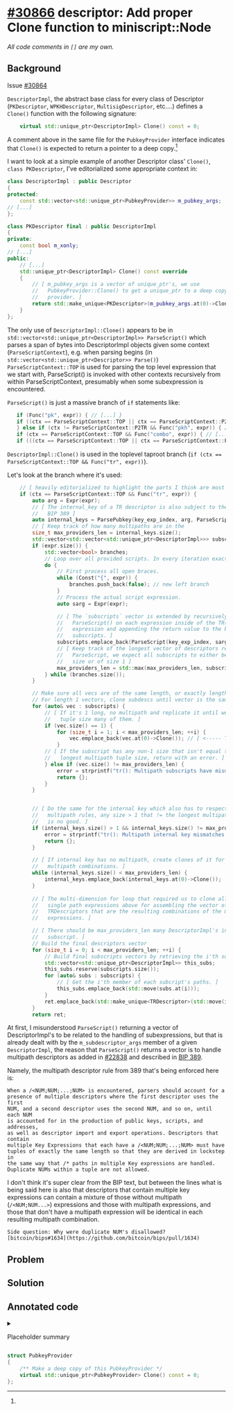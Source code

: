 # [#30866](https://github.com/bitcoin/bitcoin/pull/30866) descriptor: Add proper Clone function to miniscript::Node

_All code comments in `[]` are my own._

## Background

Issue [#30864](https://github.com/bitcoin/bitcoin/issues/30864)

`DescriptorImpl`, the abstract base class for every class of Descriptor
(`PKDescriptor`, `WPKHDescriptor`, `MultisigDescriptor`, etc....) defines a
`Clone()` function with the following signature:

```cpp
    virtual std::unique_ptr<DescriptorImpl> Clone() const = 0;
```

A comment above in the same file for the `PubkeyProvider` interface indicates
that `Clone()` is expected to return a pointer to a deep copy.[^1]

I want to look at a simple example of another Descriptor class' `Clone()`,
`class PKDescriptor`, I've editorialized some appropriate context in:


```cpp
class DescriptorImpl : public Descriptor
{
protected:
    const std::vector<std::unique_ptr<PubkeyProvider>> m_pubkey_args;
// [...]
};

class PKDescriptor final : public DescriptorImpl
{
private:
    const bool m_xonly;
// [...]
public:
    // [...]
    std::unique_ptr<DescriptorImpl> Clone() const override
    {
        // [ m_pubkey_args is a vector of unique_ptr's, we use
        //   PubkeyProvider::Clone() to get a unique_ptr to a deep copy of the
        //   provider. ]
        return std::make_unique<PKDescriptor>(m_pubkey_args.at(0)->Clone(), m_xonly);
    }
};
```

The only use of `DescriptorImpl::Clone()` appears to be in
`std::vector<std::unique_ptr<DescriptorImpl>> ParseScript()` which parses a span
of bytes into DescriptorImpl objects given some context (`ParseScriptContext`),
e.g. when parsing begins (in `std::vector<std::unique_ptr<Descriptor>> Parse()`)
`ParseScriptContext::TOP` is used for parsing the top level expression that we start
with, ParseScript() is invoked with other contexts recursively from within
ParseScriptContext, presumably when some subexpression is encountered.

`ParseScript()` is just a massive branch of `if` statements like:

```cpp
   if (Func("pk", expr)) { // [...] }
   if ((ctx == ParseScriptContext::TOP || ctx == ParseScriptContext::P2SH || ctx == ParseScriptContext::P2WSH) && Func("pkh", expr)) { // [...] }
   } else if (ctx != ParseScriptContext::P2TR && Func("pkh", expr)) { // [...] }
   if (ctx == ParseScriptContext::TOP && Func("combo", expr)) { // [...] }
   if (((ctx == ParseScriptContext::TOP || ctx == ParseScriptContext::P2SH || ctx == ParseScriptContext::P2WSH) && (multi || sortedmulti)) || ) { // [...] }
```

`DescriptorImpl::Clone()` is used in the toplevel taproot branch (`if (ctx == ParseScriptContext::TOP && Func("tr", expr))`).

Let's look at the branch where it's used: 

```cpp
    // [ heavily editorialized to highlight the parts I think are most relevant ]
    if (ctx == ParseScriptContext::TOP && Func("tr", expr)) {
        auto arg = Expr(expr);
        // [ The internal_key of a TR descriptor is also subject to the rules of
        //   BIP 389 ]
        auto internal_keys = ParsePubkey(key_exp_index, arg, ParseScriptContext::P2TR, out, error);
        // [ Keep track of how many multipaths are in the 
        size_t max_providers_len = internal_keys.size();
        std::vector<std::vector<std::unique_ptr<DescriptorImpl>>> subscripts; //!< list of multipath expanded script subexpressions
        if (expr.size()) {
            std::vector<bool> branches;
            // Loop over all provided scripts. In every iteration exactly one script will be processed.
            do {
                // First process all open braces.
                while (Const("{", expr)) {
                    branches.push_back(false); // new left branch
                }
                // Process the actual script expression.
                auto sarg = Expr(expr);

                // [ The `subscripts` vector is extended by recursively calling
                //   ParseScript() on each expression inside of the TR(..)
                //   expression and appending the return value to the back of
                //   subscripts. ]
                subscripts.emplace_back(ParseScript(key_exp_index, sarg, ParseScriptContext::P2TR, out, error));
                // [ Keep track of the longest vector of descriptors returned by
                //   ParseScript, we expect all subscripts to either be this
                //   size or of size 1 ]
                max_providers_len = std::max(max_providers_len, subscripts.back().size());
            } while (branches.size());
        }

        // Make sure all vecs are of the same length, or exactly length 1
        // For length 1 vectors, clone subdescs until vector is the same length
        for (auto& vec : subscripts) {
            // [ If it's 1 long, no multipath and replicate it until we have max
            //   tuple size many of them. ]
            if (vec.size() == 1) {
                for (size_t i = 1; i < max_providers_len; ++i) {
                    vec.emplace_back(vec.at(0)->Clone()); // [ <----- The line we're interested in ]
                }
            // [ If the subscript has any non-1 size that isn't equal to the
            //   longest multipath tuple size, return with an error. ]
            } else if (vec.size() != max_providers_len) {
                error = strprintf("tr(): Multipath subscripts have mismatched lengths");
                return {};
            }
        }


        // [ Do the same for the internal key which also has to respect BIP 389
        //   multipath rules, any size > 1 that != the longest multipath tuple
        //   is no good. ]
        if (internal_keys.size() > 1 && internal_keys.size() != max_providers_len) {
            error = strprintf("tr(): Multipath internal key mismatches multipath subscripts lengths");
            return {};
        }

        // [ If internal key has no multipath, create clones of it for the
        //   multipath combinations. ]
        while (internal_keys.size() < max_providers_len) {
            internal_keys.emplace_back(internal_keys.at(0)->Clone());
        }
        
        // [ The multi-dimension for loop that required us to clone all of the
        //   single path expressions above for assembling the vector of
        //   TRDescriptors that are the resulting combinations of the multipath
        //   expressions. ]

        // [ There should be max_providers_len many DescriptorImpl's in each
        //   subscript. ]
        // Build the final descriptors vector
        for (size_t i = 0; i < max_providers_len; ++i) {
            // Build final subscripts vectors by retrieving the i'th subscript for each vector in subscripts
            std::vector<std::unique_ptr<DescriptorImpl>> this_subs;
            this_subs.reserve(subscripts.size());
            for (auto& subs : subscripts) {
                // [ Get the i'th member of each subcript's paths. ]
                this_subs.emplace_back(std::move(subs.at(i)));
            }
            ret.emplace_back(std::make_unique<TRDescriptor>(std::move(internal_keys.at(i)), std::move(this_subs), depths));
        }
        return ret;

```

At first, I misunderstood `ParseScript()` returning a vector of DescriptorImpl's
to be related to the handling of subexpressions, but that is already dealt with
by the `m_subdescriptor_args` member of a given `DescriptorImpl`, the reason that
`ParseScript()` returns a vector is to handle multipath descriptors as added in
[#22838](https://github.com/bitcoin/bitcoin/pull/22838) and described in [BIP
389](https://github.com/bitcoin/bips/blob/master/bip-0389.mediawiki).

Namely, the multipath descriptor rule from 389 that's being enforced here is:

    When a /<NUM;NUM;...;NUM> is encountered, parsers should account for a
    presence of multiple descriptors where the first descriptor uses the first
    NUM, and a second descriptor uses the second NUM, and so on, until each NUM
    is accounted for in the production of public keys, scripts, and addresses,
    as well as descriptor import and export operations. Descriptors that contain
    multiple Key Expressions that each have a /<NUM;NUM;...;NUM> must have
    tuples of exactly the same length so that they are derived in lockstep in
    the same way that /* paths in multiple Key expressions are handled.
    Duplicate NUMs within a tuple are not allowed.

I don't think it's super clear from the BIP text, but between the lines what is
being said here is also that descriptors that contain multiple key expressions
can contain a mixture of those without multipath  (`/<NUM;NUM...>`) expressions
and those with multipath expressions, and those that don't have a multipath
expression will be identical in each resulting multipath combination.

    Side question: Why were duplicate NUM's disallowed?
    [bitcoin/bips#1634](https://github.com/bitcoin/bips/pull/1634)


## Problem



## Solution

## Annotated code

<details>

<summary>

Placeholder summary

</summary>

```
```

</details>

[^1]:
```cpp
struct PubkeyProvider
{
    /** Make a deep copy of this PubkeyProvider */
    virtual std::unique_ptr<PubkeyProvider> Clone() const = 0;
};
```
